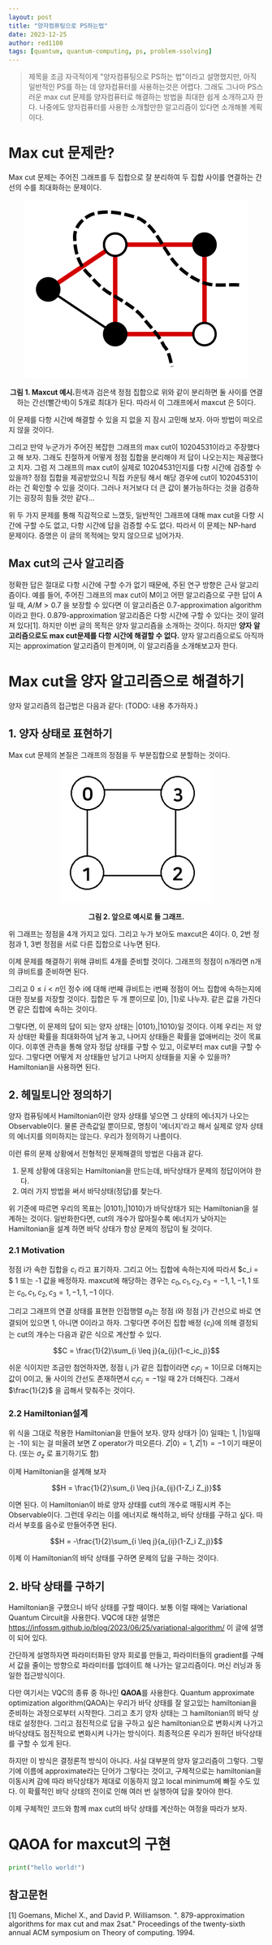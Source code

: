 ```yaml
---
layout: post
title: "양자컴퓨팅으로 PS하는법"
date: 2023-12-25
author: red1108
tags: [quantum, quantum-computing, ps, problem-ssolving]
---
```


> 제목을 조금 자극적이게 "양자컴퓨팅으로 PS하는 법"이라고 설명했지만, 아직 일반적인 PS를 하는 데 양자컴퓨터를 사용하는것은 어렵다. 그래도 그나마 PS스러운 max cut 문제를 양자컴퓨터로 해결하는 방법을 최대한 쉽게 소개하고자 한다. 나중에도 양자컴퓨터를 사용한 소개할만한 알고리즘이 있다면 소개해볼 계획이다.

# Max cut 문제란?

Max cut 문제는 주어진 그래프를 두 집합으로 잘 분리하여 두 집합 사이를 연결하는 간선의 수를 최대화하는 문제이다.

<p align="center"><img src="/assets/images/red1108/maxcut-introduce.png"></p>
<center><b>그림 1. Maxcut 예시.</b>흰색과 검은색 정점 집합으로 위와 같이 분리하면 둘 사이를 연결하는 간선(빨간색)이 5개로 최대가 된다. 따라서 이 그래프에서 maxcut 은 5이다.</center>

이 문제를 다항 시간에 해결할 수 있을 지 없을 지 잠시 고민해 보자. 아마 방법이 떠오르지 않을 것이다.

그리고 만약 누군가가 주어진 복잡한 그래프의 max cut이 10204531이라고 주장했다고 해 보자. 그래도 친절하게 어떻게 정점 집합을 분리해야 저 답이 나오는지는 제공했다고 치자. 그럼 저 그래프의 max cut이 실제로 10204531인지를 다항 시간에 검증할 수 있을까? 정점 집합을 제공받았으니 직접 카운팅 해서 해당 경우에 cut이 10204531이라는 건 확인할 수 있을 것이다. 그러나 저거보다 더 큰 값이 불가능하다는 것을 검증하기는 굉장히 힘들 것만 같다...

위 두 가지 문제를 통해 직감적으로 느꼈듯, 일반적인 그래프에 대해 max cut을 다항 시간에 구할 수도 없고, 다항 시간에 답을 검증할 수도 없다. 따라서 이 문제는 NP-hard 문제이다. 증명은 이 글의 목적에는 맞지 않으므로 넘어가자.

## Max cut의 근사 알고리즘

정확한 답은 절대로 다항 시간에 구할 수가 없기 때문에, 주된 연구 방향은 근사 알고리즘이다. 예를 들어, 주어진 그래프의 max cut이 M이고 어떤 알고리즘으로 구한 답이 A일 때, $A/M > 0.7$ 을 보장할 수 있다면 이 알고리즘은 0.7-approximation algorithm이라고 한다. 0.879-approximation 알고리즘은 다항 시간에 구할 수 있다는 것이 알려져 있다[1]. 하지만 이번 글의 목적은 양자 알고리즘을 소개하는 것이다. 하지만 **양자 알고리즘으로도 max cut문제를 다항 시간에 해결할 수 없다.** 양자 알고리즘으로도 아직까지는 approximation 알고리즘이 한계이며, 이 알고리즘을 소개해보고자 한다.

# Max cut을 양자 알고리즘으로 해결하기

양자 알고리즘의 접근법은 다음과 같다: (TODO: 내용 추가하자.)

## 1. 양자 상태로 표현하기

Max cut 문제의 본질은 그래프의 정점을 두 부분집합으로 분할하는 것이다. 

<p align="center"><img src="/assets/images/red1108/maxcut_graph.png" width="300px"></p>
<center><b>그림 2. 앞으로 예시로 들 그래프.</b></center>

위 그래프는 정점을 4개 가지고 있다. 그리고 누가 보아도 maxcut은 4이다. 0, 2번 정점과 1, 3번 정점을 서로 다른 집합으로 나누면 된다.

이제 문제를 해결하기 위해 큐비트 4개를 준비할 것이다. 그래프의 정점이 n개라면 n개의 큐비트를 준비하면 된다.

그리고 $0 \leq i \lt n$인 정수 i에 대해 i번째 큐비트는 i번째 정점이 어느 집합에 속하는지에 대한 정보를 저장할 것이다. 집합은 두 개 뿐이므로 $|0\rangle$, $|1\rangle$로 나누자. 같은 값을 가진다면 같은 집합에 속하는 것이다.

그렇다면, 이 문제의 답이 되는 양자 상태는 $|0101\rangle, |1010\rangle$일 것이다. 이제 우리는 저 양자 상태만 확률을 최대화하여 남겨 놓고, 나머지 상태들은 확률을 없애버리는 것이 목표이다. 이후엔 관측을 통해 양자 정답 상태를 구할 수 있고, 이로부터 max cut을 구할 수 있다. 그렇다면 어떻게 저 상태들만 남기고 나머지 상태들을 지울 수 있을까? Hamiltonian을 사용하면 된다.


## 2. 헤밀토니안 정의하기

양자 컴퓨팅에서 Hamiltonian이란 양자 상태를 넣으면 그 상태의 에너지가 나오는 Observable이다. 물론 관측값일 뿐이므로, 명칭이 '에너지'라고 해서 실제로 양자 상태의 에너지를 의미하지는 않는다. 우리가 정의하기 나름이다.

이런 류의 문제 상황에서 전형적인 문제해결의 방법은 다음과 같다.

1. 문제 상황에 대응되는 Hamiltonian을 만드는데, 바닥상태가 문제의 정답이어야 한다.
2. 여러 가지 방법을 써서 바닥상태(정답)를 찾는다.

위 기준에 따르면 우리의 목표는 $|0101\rangle, |1010\rangle$가 바닥상태가 되는 Hamiltonian을 설계하는 것이다. 일반화한다면, cut의 개수가 많아질수록 에너지가 낮아지는 Hamiltonian을 설계 하면 바닥 상태가 항상 문제의 정답이 될 것이다.

### 2.1 Motivation

정점 i가 속한 집합을 $c_i$ 라고 표기하자. 그리고 어느 집합에 속하는지에 따라서 $c_i = $ 1 또는 -1 값을 배정하자. maxcut에 해당하는 경우는 $c_0, c_1, c_2, c_3 = -1, 1, -1, 1$ 또는 $c_0, c_1, c_2, c_3 = 1, -1, 1, -1$ 이다.

그리고 그래프의 연결 상태를 표현한 인접행렬 $a_{ij}$는 정점 i와 정점 j가 간선으로 바로 연결되어 있으면 1, 아니면 0이라고 하자. 그렇다면 주어진 집합 배정 $\{c_i\}$에 의해 결정되는 cut의 개수는 다음과 같은 식으로 계산할 수 있다.

$$C = \frac{1}{2}\sum_{i \leq j}{a_{ij}(1-c_ic_j)}$$

쉬운 식이지만 조금만 첨언하자면, 정점 i, j가 같은 집합이라면 $c_i c_j=1$이므로 더해지는 값이 0이고, 둘 사이의 간선도 존재하면서 $c_i c_j = -1$일 때 2가 더해진다. 그래서 $\frac{1}{2}$ 을 곱해서 맞춰주는 것이다.

### 2.2 Hamiltonian설계

위 식을 그대로 적용한 Hamiltonian을 만들어 보자. 양자 상태가 $|0\rangle$ 일때는 1, $|1\rangle$일때는 -1이 되는 걸 떠올려 보면 Z operator가 떠오른다. $Z|0\rangle = 1, Z|1\rangle = -1$ 이기 때문이다. (또는 $\sigma_z$ 로 표기하기도 함)

이제 Hamiltonian을 설계해 보자

$$H = \frac{1}{2}\sum_{i \leq j}{a_{ij}(1-Z_i Z_j)}$$

이면 된다. 이 Hamiltonian이 바로 양자 상태를 cut의 개수로 매핑시켜 주는 Observable이다. 그런데 우리는 이를 에너지로 해석하고, 바닥 상태를 구하고 싶다. 따라서 부호를 음수로 만들어주면 된다.

$$H = -\frac{1}{2}\sum_{i \leq j}{a_{ij}(1-Z_i Z_j)}$$

이제 이 Hamiltonian의 바닥 상태를 구하면 문제의 답을 구하는 것이다.

## 2. 바닥 상태를 구하기

Hamiltonian을 구했으니 바닥 상태를 구할 때이다. 보통 이럴 때에는 Variational Quantum Circuit을 사용한다. VQC에 대한 설명은 https://infossm.github.io/blog/2023/06/25/variational-algorithm/ 이 글에 설명이 되어 있다.

간단하게 설명하자면 파라미터화된 양자 회로를 만들고, 파라미터들의 gradient를 구해서 값을 줄이는 방향으로 파라미터를 업데이트 해 나가는 알고리즘이다. 머신 러닝과 동일한 접근방식이다.

다만 여기서는 VQC의 종류 중 하나인 **QAOA**를 사용한다. Quantum approximate optimization algorithm(QAOA)는 우리가 바닥 상태를 잘 알고있는 hamiltonian을 준비하는 과정으로부터 시작한다. 그리고 초기 양자 상태는 그 hamiltonian의 바닥 상태로 설정한다. 그리고 점진적으로 답을 구하고 싶은 hamiltonian으로 변화시켜 나가고 바닥상태도 점진적으로 변화시켜 나가는 방식이다. 최종적으론 우리가 원하던 바닥상태를 구할 수 있게 된다.

하지만 이 방식은 결정론적 방식이 아니다. 사실 대부분의 양자 알고리즘이 그렇다. 그렇기에 이름에 approximate라는 단어가 그렇다는 것이고, 구체적으로는 hamiltonian을 이동시켜 감에 따라 바닥상태가 제대로 이동하지 않고 local minimum에 빠질 수도 있다. 이 확률적인 바닥 상태의 전이로 인해 여러 번 실행하여 답을 찾아야 한다.

이제 구체적인 코드와 함께 max cut의 바닥 상태를 계산하는 여정을 따라가 보자.


# QAOA for maxcut의 구현

```python
print("hello world!")
```

## 참고문헌

[1] Goemans, Michel X., and David P. Williamson. ". 879-approximation algorithms for max cut and max 2sat." Proceedings of the twenty-sixth annual ACM symposium on Theory of computing. 1994.